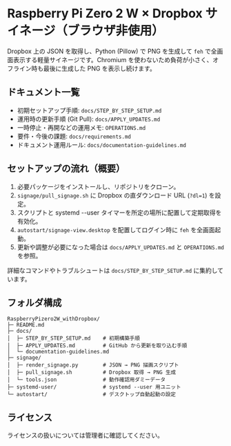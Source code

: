 # Raspberry Pi Zero 2 W × Dropbox サイネージ（ブラウザ非使用）

Dropbox 上の JSON を取得し、Python (Pillow) で PNG を生成して `feh` で全画面表示する軽量サイネージです。Chromium を使わないため負荷が小さく、オフライン時も最後に生成した PNG を表示し続けます。

## ドキュメント一覧
- 初期セットアップ手順: `docs/STEP_BY_STEP_SETUP.md`
- 運用時の更新手順 (Git Pull): `docs/APPLY_UPDATES.md`
- 一時停止・再開などの運用メモ: `OPERATIONS.md`
- 要件・今後の課題: `docs/requirements.md`
- ドキュメント運用ルール: `docs/documentation-guidelines.md`

## セットアップの流れ（概要）
1. 必要パッケージをインストールし、リポジトリをクローン。
2. `signage/pull_signage.sh` に Dropbox の直ダウンロード URL (`?dl=1`) を設定。
3. スクリプトと systemd --user タイマーを所定の場所に配置して定期取得を有効化。
4. `autostart/signage-view.desktop` を配置してログイン時に `feh` を全画面起動。
5. 更新や調整が必要になった場合は `docs/APPLY_UPDATES.md` と `OPERATIONS.md` を参照。

詳細なコマンドやトラブルシュートは `docs/STEP_BY_STEP_SETUP.md` に集約しています。

## フォルダ構成
```
RaspberryPizero2W_withDropbox/
├─ README.md
├─ docs/
│  ├─ STEP_BY_STEP_SETUP.md    # 初期構築手順
│  ├─ APPLY_UPDATES.md         # GitHub から更新を取り込む手順
│  └─ documentation-guidelines.md
├─ signage/
│  ├─ render_signage.py        # JSON → PNG 描画スクリプト
│  ├─ pull_signage.sh          # Dropbox 取得 → PNG 生成
│  └─ tools.json               # 動作確認用ダミーデータ
├─ systemd-user/               # systemd --user 用ユニット
└─ autostart/                  # デスクトップ自動起動の設定
```

## ライセンス
ライセンスの扱いについては管理者に確認してください。
